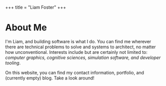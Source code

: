 +++
title = "Liam Foster"
+++

# About Me

I'm Liam, and building software is what I do. You can find me wherever there are technical problems to solve and systems to architect, no matter how unconventional. Interests include but are certainly not limited to: *computer graphics, cognitive sciences, simulation software, and developer tooling*.  

On this website, you can find my contact information, portfolio, and (currently empty) blog. Take a look around!